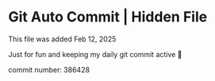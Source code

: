 # Git Auto Commit | Hidden File

This file was added Feb 12, 2025

Just for fun and keeping my daily git commit active 🤪

commit number: 386428
